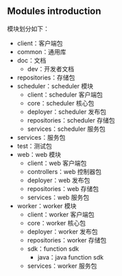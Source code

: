 ## Modules introduction

模块划分如下：

- client：客户端包
- common：通用库
- doc：文档
  - dev：开发者文档
- repositories：存储包
- scheduler：scheduler 模块
  - client：scheduler 客户端包
  - core：scheduler 核心包
  - deployer：scheduler 发布包
  - repositories：scheduler 存储包
  - services：scheduler 服务包
- services：服务包
- test：测试包
- web：web 模块
  - client：web 客户端包
  - controllers：web 控制器包
  - deployer：web 发布包
  - repositories：web 存储包
  - services：web 服务包
- worker：worker 模块
  - client：worker 客户端包
  - core：worker 核心包
  - deployer：worker 发布包
  - repositories：worker 存储包
  - sdk：function sdk
    - java：java function sdk
  - services：worker 服务包